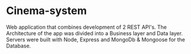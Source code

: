 # Cinema-system
Web application that combines development of 2 REST API's.
The Architecture of the app was divided into a Business layer and Data layer. 
Servers were built with Node, Express and MongoDb & Mongoose for the Database.
